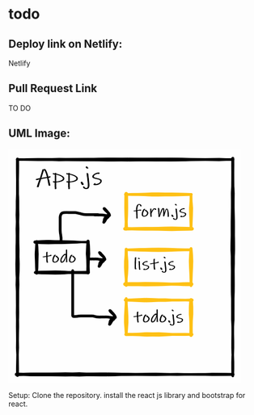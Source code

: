 # todo

## Deploy link on Netlify:
Netlify

## Pull Request Link
TO DO

## UML Image:
![img](./public/aaaa.PNG)

Setup:
Clone the repository.
install the react js library and bootstrap for react.